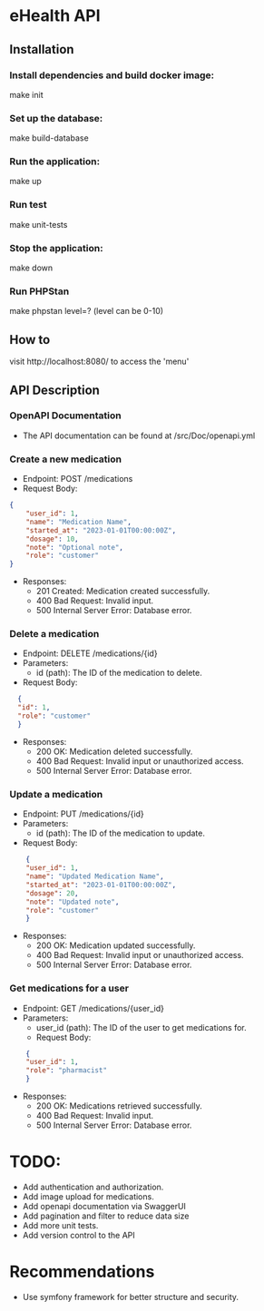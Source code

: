 # eHealth API

## Installation

### Install dependencies and build docker image:
make init

### Set up the database:  
make build-database

### Run the application:
make up

### Run test
make unit-tests

### Stop the application:
make down

### Run PHPStan
make phpstan level=? (level can be 0-10)

## How to

 visit http://localhost:8080/ to access the 'menu'



## API Description

### OpenAPI Documentation
- The API documentation can be found at  /src/Doc/openapi.yml

### Create a new medication
- Endpoint: POST /medications
- Request Body:
```json
{
    "user_id": 1,
    "name": "Medication Name",
    "started_at": "2023-01-01T00:00:00Z",
    "dosage": 10,
    "note": "Optional note",
    "role": "customer"
}
```
- Responses:
    - 201 Created: Medication created successfully.
    - 400 Bad Request: Invalid input.
    - 500 Internal Server Error: Database error.
  
### Delete a medication
- Endpoint: DELETE /medications/{id}
- Parameters: 
  - id (path): The ID of the medication to delete.
- Request Body:
```json
  {
  "id": 1,
  "role": "customer"
  }
  ```
- Responses:
  - 200 OK: Medication deleted successfully.
   - 400 Bad Request: Invalid input or unauthorized access.
    - 500 Internal Server Error: Database error.
    
### Update a medication
- Endpoint: PUT /medications/{id}
- Parameters:
    - id (path): The ID of the medication to update.
- Request Body:
```json
    {
    "user_id": 1,
    "name": "Updated Medication Name",
    "started_at": "2023-01-01T00:00:00Z",
    "dosage": 20,
    "note": "Updated note",
    "role": "customer"
    }
```
- Responses:
    - 200 OK: Medication updated successfully.
    - 400 Bad Request: Invalid input or unauthorized access.
    - 500 Internal Server Error: Database error.
    
### Get medications for a user
- Endpoint: GET /medications/{user_id}
- Parameters:
  - user_id (path): The ID of the user to get medications for.
  - Request Body:
```json
    {
    "user_id": 1,
    "role": "pharmacist"
    }
```
- Responses:
  - 200 OK: Medications retrieved successfully.
  - 400 Bad Request: Invalid input.
  - 500 Internal Server Error: Database error.



# TODO:

- Add authentication and authorization.
- Add image upload for medications.
- Add openapi documentation via SwaggerUI
- Add pagination and filter to reduce data size
- Add more unit tests.
- Add version control to the API


# Recommendations

- Use symfony framework for better structure and security.
